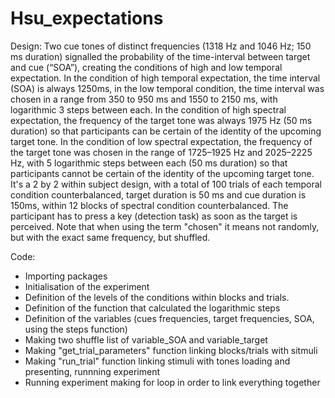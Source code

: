 # Hsu_expectations
Design:
Two cue tones of distinct frequencies (1318 Hz and 1046 Hz; 150 ms duration) signalled the probability of the time-interval between target and cue (“SOA”), creating the conditions of high and low temporal expectation. In the condition of high temporal expectation, the time interval (SOA) is always 1250ms, in the low temporal condition, the time interval was chosen in a range from 350 to 950 ms and 1550 to 2150 ms, with logarithmic 3 steps between each. In the condition of high spectral expectation, the frequency of the target tone was always 1975 Hz (50 ms duration) so that participants can be certain of the identity of the upcoming target tone. In the condition of low spectral expectation, the frequency of the target tone was chosen in the range of 1725–1925 Hz and 2025–2225 Hz, with 5 logarithmic steps between each (50 ms duration) so that participants cannot be certain of the identity of the upcoming target tone. It's a 2 by 2 within subject design, with a total of 100 trials of each temporal condition counterbalanced, target duration is 50 ms and cue duration is 150ms, within 12 blocks of spectral condition counterbalanced. The participant has to press a key (detection task) as soon as the target is perceived.
Note that when using the term "chosen" it means not randomly, but with the exact same frequency, but shuffled.

Code: 
* Importing packages
* Initialisation of the experiment
* Definition of the levels of the conditions within blocks and trials.
* Definition of the function that calculated the logarithmic steps
* Definition of the variables (cues frequencies, target frequencies, SOA, using the steps function)
* Making two shuffle list of variable_SOA and variable_target
* Making "get_trial_parameters" function linking blocks/trials with sitmuli
* Making "run_trial" function linking stimuli with tones loading and presenting, runnning experiment
* Running experiment making for loop in order to link everything together
